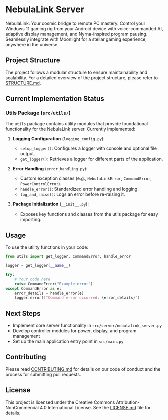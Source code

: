 # NebulaLink Server

NebulaLink: Your cosmic bridge to remote PC mastery. Control your Windows 11 gaming rig from your Android device with voice-commanded AI, adaptive display management, and Nyrna-inspired program pausing. Seamlessly integrate with Moonlight for a stellar gaming experience, anywhere in the universe.

## Project Structure

The project follows a modular structure to ensure maintainability and scalability. For a detailed overview of the project structure, please refer to [STRUCTURE.md](STRUCTURE.md).

## Current Implementation Status

### Utils Package (`src/utils/`)

The `utils` package contains utility modules that provide foundational functionality for the NebulaLink server. Currently implemented:

1. **Logging Configuration** (`logging_config.py`):

   - `setup_logger()`: Configures a logger with console and optional file output.
   - `get_logger()`: Retrieves a logger for different parts of the application.

2. **Error Handling** (`error_handling.py`):

   - Custom exception classes (e.g., `NebulaLinkError`, `CommandError`, `PowerControlError`).
   - `handle_error()`: Standardized error handling and logging.
   - `log_and_raise()`: Logs an error before re-raising it.

3. **Package Initialization** (`__init__.py`):
   - Exposes key functions and classes from the utils package for easy importing.

## Usage

To use the utility functions in your code:

```python
from utils import get_logger, CommandError, handle_error

logger = get_logger(__name__)

try:
    # Your code here
    raise CommandError("Example error")
except CommandError as e:
    error_details = handle_error(e)
    logger.error(f"Command error occurred: {error_details}")
```

## Next Steps

- Implement core server functionality in `src/server/nebulalink_server.py`
- Develop controller modules for power, display, and program management
- Set up the main application entry point in `src/main.py`

## Contributing

Please read [CONTRIBUTING.md](docs/CONTRIBUTING.md) for details on our code of conduct and the process for submitting pull requests.

## License

This project is licensed under the Creative Commons Attribution-NonCommercial 4.0 International License. See the [LICENSE.md](LICENSE.md) file for details.
